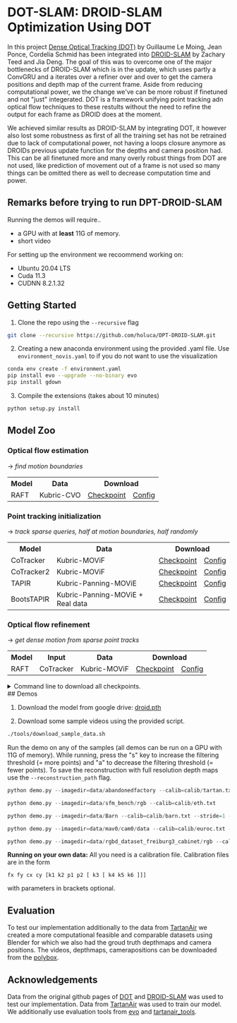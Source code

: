 # DOT-SLAM: DROID-SLAM Optimization Using DOT

In this project [Dense Optical Tracking (DOT)](https://github.com/16lemoing/dot) by Guillaume Le Moing, Jean Ponce, Cordelia Schmid has been integrated into [DROID-SLAM](https://github.com/princeton-vl/DROID-SLAM/tree/main) by Zachary Teed and Jia Deng.
The goal of this was to overcome one of the major bottlenecks of DROID-SLAM which is in the update, which uses partly a ConvGRU and a iterates over a refiner over and over to get the camera positions and depth map of the current frame. Aside from reducing computational power, we the change we've can be more robust if finetuned and not "just" integerated. DOT is a framework unifying point tracking adn optical flow techniques to these restults without the need to refine the output for each frame as DROID does at the moment. 

We achieved similar results as DROID-SLAM by integrating DOT, it however also lost some robustness as first of all the training set has not be retrained due to lack of computational power, not having a loops closure anymore as DROIDs previous update function for the depths and camera position had. This can be all finetuned more and many overly robust things from DOT are not used, like prediction of movement out of a frame is not used so many things can be omitted there as well to decrease computation time and power. 

## Remarks before trying to run DPT-DROID-SLAM

Running the demos will require..
* a GPU with at **least** 11G of memory.
* short video
  
For setting up the environment we recoommend working on:
* Ubuntu 20.04 LTS
* Cuda 11.3
* CUDNN 8.2.1.32
  

## Getting Started
1. Clone the repo using the `--recursive` flag
```Bash
git clone --recursive https://github.com/holuca/DPT-DROID-SLAM.git
```

2. Creating a new anaconda environment using the provided .yaml file. Use `environment_novis.yaml` to if you do not want to use the visualization
```Bash
conda env create -f environment.yaml
pip install evo --upgrade --no-binary evo
pip install gdown
```

3. Compile the extensions (takes about 10 minutes)
```Bash
python setup.py install
```


## Model Zoo

### Optical flow estimation
&rarr; *find motion boundaries*

<table>
  <tr>
    <th colspan="1">Model</th>
    <th colspan="1">Data</th>
    <th colspan="2">Download</th>
  </tr>
  <tr>
    <td>RAFT</td>
    <td>Kubric-CVO</td>
    <td><a href="https://huggingface.co/16lemoing/dot/resolve/main/cvo_raft_patch_8.pth">Checkpoint</a></td>
    <td><a href="https://github.com/16lemoing/dot/blob/main/configs/raft_patch_8.json">Config</a></td>
  </tr>
</table>

### Point tracking initialization
&rarr; *track sparse queries, half at motion boundaries, half randomly*

<table>
  <tr>
    <th colspan="1">Model</th>
    <th colspan="1">Data</th>
    <th colspan="2">Download</th>
  </tr>
  <tr>
    <td>CoTracker</td>
    <td>Kubric-MOViF</td>
    <td><a href="https://huggingface.co/16lemoing/dot/resolve/main/movi_f_cotracker_patch_4_wind_8.pth">Checkpoint</a></td>
    <td><a href="https://github.com/16lemoing/dot/blob/main/configs/cotracker_patch_4_wind_8.json">Config</a></td>
  </tr>
  <tr>
    <td>CoTracker2</td>
    <td>Kubric-MOViF</td>
    <td><a href="https://huggingface.co/16lemoing/dot/resolve/main/movi_f_cotracker2_patch_4_wind_8.pth">Checkpoint</a></td>
    <td><a href="https://github.com/16lemoing/dot/blob/main/configs/cotracker2_patch_4_wind_8.json">Config</a></td>
  </tr>
  <tr>
    <td>TAPIR</td>
    <td>Kubric-Panning-MOViE</td>
    <td><a href="https://huggingface.co/16lemoing/dot/resolve/main/panning_movi_e_tapir.pth">Checkpoint</a></td>
    <td><a href="https://github.com/16lemoing/dot/blob/main/configs/tapir.json">Config</a></td>
  </tr>
  <tr>
    <td>BootsTAPIR</td>
    <td>Kubric-Panning-MOViE + Real data</td>
    <td><a href="https://huggingface.co/16lemoing/dot/resolve/main/panning_movi_e_plus_bootstapir.pth">Checkpoint</a></td>
    <td><a href="https://github.com/16lemoing/dot/blob/main/configs/bootstapir.json">Config</a></td>
  </tr>
</table>

### Optical flow refinement
&rarr; *get dense motion from sparse point tracks*

<table>
  <tr>
    <th colspan="1">Model</th>
    <th colspan="1">Input</th>
    <th colspan="1">Data</th>
    <th colspan="2">Download</th>
  </tr>
  <tr>
    <td>RAFT</td>
    <td>CoTracker</td>
    <td>Kubric-MOViF</td>
    <td><a href="https://huggingface.co/16lemoing/dot/resolve/main/movi_f_raft_patch_4_alpha.pth">Checkpoint</a></td>
    <td><a href="https://github.com/16lemoing/dot/blob/main/configs/raft_patch_4_alpha.json">Config</a></td>
  </tr>
</table>

<details>
<summary>Command line to download all checkpoints.</summary>

```
wget -P checkpoints https://huggingface.co/16lemoing/dot/resolve/main/cvo_raft_patch_8.pth
wget -P checkpoints https://huggingface.co/16lemoing/dot/resolve/main/movi_f_raft_patch_4_alpha.pth
wget -P checkpoints https://huggingface.co/16lemoing/dot/resolve/main/movi_f_cotracker_patch_4_wind_8.pth
wget -P checkpoints https://huggingface.co/16lemoing/dot/resolve/main/movi_f_cotracker2_patch_4_wind_8.pth
wget -P checkpoints https://huggingface.co/16lemoing/dot/resolve/main/panning_movi_e_tapir.pth
wget -P checkpoints https://huggingface.co/16lemoing/dot/resolve/main/panning_movi_e_plus_bootstapir.pth
```
</details> 
## Demos

1. Download the model from google drive: [droid.pth](https://drive.google.com/file/d/1PpqVt1H4maBa_GbPJp4NwxRsd9jk-elh/view?usp=sharing)

2. Download some sample videos using the provided script.
```Bash
./tools/download_sample_data.sh
```

Run the demo on any of the samples (all demos can be run on a GPU with 11G of memory). While running, press the "s" key to increase the filtering threshold (= more points) and "a" to decrease the filtering threshold (= fewer points). To save the reconstruction with full resolution depth maps use the `--reconstruction_path` flag.


```Python
python demo.py --imagedir=data/abandonedfactory --calib=calib/tartan.txt --stride=2
```

```Python
python demo.py --imagedir=data/sfm_bench/rgb --calib=calib/eth.txt
```

```Python
python demo.py --imagedir=data/Barn --calib=calib/barn.txt --stride=1 --backend_nms=4
```

```Python
python demo.py --imagedir=data/mav0/cam0/data --calib=calib/euroc.txt --t0=150
```

```Python
python demo.py --imagedir=data/rgbd_dataset_freiburg3_cabinet/rgb --calib=calib/tum3.txt
```


**Running on your own data:** All you need is a calibration file. Calibration files are in the form 
```
fx fy cx cy [k1 k2 p1 p2 [ k3 [ k4 k5 k6 ]]]
```
with parameters in brackets optional.

## Evaluation
To test our implementation additionally to the data from [TartanAir](https://theairlab.org/tartanair-dataset/) we created a more computational feasible and comparable datasets using Blender for which we also had the groud truth depthmaps and camera positions.
The videos, depthmaps, camerapositions can be downloaded from the [polybox](https://polybox.ethz.ch/index.php/s/1pTOGuFKDkqM5zf).



## Acknowledgements
Data from the original github pages of [DOT](https://github.com/16lemoing/dot) and [DROID-SLAM](https://arxiv.org/abs/2108.10869](https://github.com/princeton-vl/DROID-SLAM)) was used to test our implementation. 
Data from [TartanAir](https://theairlab.org/tartanair-dataset/) was used to train our model. We additionally use evaluation tools from [evo](https://github.com/MichaelGrupp/evo) and [tartanair_tools](https://github.com/castacks/tartanair_tools).
